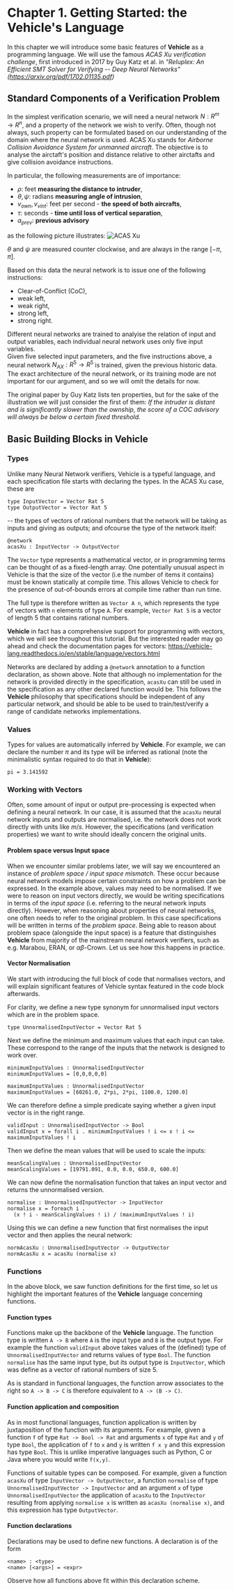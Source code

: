 # Chapter 1. Getting Started: the Vehicle's Language

In this chapter we will introduce some basic features of **Vehicle** as a programming language. We will use the famous _ACAS Xu verification challenge_,
first introduced in 2017 by Guy Katz et al. in _"Reluplex: An Efficient SMT Solver for Verifying -- Deep Neural Networks" (<https://arxiv.org/pdf/1702.01135.pdf>)_

## Standard Components of a Verification Problem

In the simplest verification scenario, we will need a neural network $N : R^m \rightarrow R^n$, and a property of the network we wish to verify. Often, though not always, such property can be formulated based on our understanding of the domain where the neural network is used.
ACAS Xu stands for _Airborne Collision Avoidance System for unmanned aircraft_. The objective is to analyse the airctaft's position and distance relative to other airctafts and give collision avoidance instructions.

In particular, the following measurements are of importance:

- $\rho$: feet **measuring the distance to intruder**,
- $\theta, \psi$: radians **measuring angle of intrusion**,
- $v_{own}, v_{vint}$: feet per second - **the speed of both aircrafts**,
- $\tau$: seconds - **time until loss of vertical separation**,
- $a_{prev}$: **previous advisory**

as the following picture illustrates:
![ACAS Xu](images/acas_xu.png)

$\theta$ and $\psi$ are measured counter clockwise, and are always in the range $[−\pi, \pi]$.

Based on this data the neural network is to issue one of the following instructions:

- Clear-of-Conflict (CoC),
- weak left,
- weak right,
- strong left,
- strong right.

Different neural networks are trained to analyise the relation of input and output variables, each individual 
neural network uses only five input variables.  
Given five selected input parameters, and the five instructions above, a neural network $N_{AX} : R^5 \rightarrow R^5$ is trained, given the previous historic data. The exact architecture of the neural network, or its training mode are not important for our argument, and so we will omit the details for now.

The original paper by Guy Katz lists ten properties, but for the sake of the illustration we will just consider the first of them:
_If the intruder is distant and is significantly slower than the ownship, the score of a COC advisory will always be below a certain fixed
threshold._

## Basic Building Blocks in Vehicle

### Types

Unlike many Neural Network verifiers, Vehicle is a typeful language, and each specification file starts with declaring the types.
In the ACAS Xu case, these are

``` vehicle
type InputVector = Vector Rat 5
type OutputVector = Vector Rat 5
```

-- the types of vectors of rational numbers that the network will be taking as inputs and giving as outputs;
and ofcourse the type of the network itself:

``` vehicle
@network
acasXu : InputVector -> OutputVector
```

The `Vector` type represents a mathematical vector, or in programming terms can be thought of as a fixed-length array. One potentially unusual aspect in Vehicle is that the size of the vector (i.e the number of items it contains) must be known statically at compile time. This allows Vehicle to check for the presence of out-of-bounds errors at compile time rather than run time.

The full type is therefore written as `Vector A n`, which represents the type of vectors with `n` elements of type `A`. For example, `Vector Rat 5` is a vector of length $5$ that contains rational numbers.

**Vehicle** in fact has a comprehensive support for programming with vectors, which we will see throughout this tutorial. But the interested reader may go ahead and check the documentation pages for vectors: <https://vehicle-lang.readthedocs.io/en/stable/language/vectors.html>

Networks are declared by adding a `@network` annotation to a function declaration, as shown above. Note that although no implementation for the network is provided directly in the specification, `acasXu` can still be used in the specification as any other declared function would be.
This follows the **Vehicle** philosophy that specifications should be independent of any particular network, and should be able to be used to train/test/verify a range of candidate networks implementations.

### Values

Types for values are automatically inferred by **Vehicle**. For example, we can declare the number $\pi$ and its type will be inferred as rational (note the minimalistic syntax required to do that in **Vehicle**):

``` vehicle
pi = 3.141592
```

### Working with Vectors

Often, some amount of input or output pre-processing is expected when defining a neural network. In our case, it is assumed that the `acasXu` neural network inputs and outputs are normalised, i.e. the network does not work directly with units like $m/s$. However, the specifications (and verification properties) we want to write should ideally concern the original units.

#### Problem space versus Input space

When we encounter similar problems later, we will say we encountered an instance of _problem space / input space mismatch_.
These occur because neural network models impose certain constraints on how a problem can be expressed.
In the example above, values may need to be normalised. If we were to reason on input vectors
directly, we would be writing specifications in terms of the _input space_ (i.e. referring to the neural network inputs directly).
However, when reasoning about properties of neural networks, one often needs to refer to the original problem.
In this case specifications will be written in terms of the _problem space_. 
Being able to reason about problem space (alongside the input space) is a feature that distinguishes **Vehicle** from 
majority of the mainstream neural network verifiers, such as e.g. Marabou, ERAN, or $\alpha\beta$-Crown. 
Let us see how this happens in practice.

#### Vector Normalisation

We start with introducing the full block of code that normalises vectors, and will explain significant features 
of Vehicle syntax featured in the code block afterwards. 

For clarity, we define a new type synonym for unnormalised input vectors which are in the problem space.

``` vehicle
type UnnormalisedInputVector = Vector Rat 5
```

Next we define the minimum and maximum values that each input can take. These correspond to the range of the inputs that the network is designed
to work over.

``` vehicle
minimumInputValues : UnnormalisedInputVector
minimumInputValues = [0,0,0,0,0]

maximumInputValues : UnnormalisedInputVector
maximumInputValues = [60261.0, 2*pi, 2*pi, 1100.0, 1200.0]
```

We can therefore define a simple predicate saying whether a given input vector is in the right range.

``` vehicle
validInput : UnnormalisedInputVector -> Bool
validInput x = forall i . minimumInputValues ! i <= x ! i <= maximumInputValues ! i
```

Then we define the mean values that will be used to scale the inputs:

``` vehicle
meanScalingValues : UnnormalisedInputVector
meanScalingValues = [19791.091, 0.0, 0.0, 650.0, 600.0]
```

We can now define the normalisation function that takes an input vector and
returns the unnormalised version.

``` vehicle
normalise : UnnormalisedInputVector -> InputVector
normalise x = foreach i .
  (x ! i - meanScalingValues ! i) / (maximumInputValues ! i)
```

Using this we can define a new function that first normalises the input
vector and then applies the neural network:

``` vehicle
normAcasXu : UnnormalisedInputVector -> OutputVector
normAcasXu x = acasXu (normalise x)
```

### Functions

In the above block, we saw function definitions for the first time, so let us highlight the important features of the **Vehicle** language concerning functions. 

#### Function types

Functions make up the backbone of the **Vehicle** language.
The function type is written `A -> B` where `A` is the input type and `B` is the output type. For example the function `validInput` above takes values of the (defined) type of `UnnormalisedInputVector` and returns values of type `Bool`. The function `normalise` has the same input type, but its output type is `InputVector`, which was define as a vector of rational numbers of size $5$.

As is standard in functional languages, the function arrow associates to the right so `A -> B -> C` is therefore equivalent to `A -> (B -> C)`. 

#### Function application and composition

As in most functional languages, function application is written by juxtaposition of the function with its arguments. For example, given a function `f` of type `Rat -> Bool -> Rat` and arguments `x` of type `Rat` and `y` of type `Bool`, the application of `f` to `x` and `y` is written `f x y` and this expression has type `Bool`.
This is unlike imperative languages such as Python, C or Java where you would write `f(x,y)`.

Functions of suitable types can be composed.  For example, given a function `acasXu` of type `InputVector -> OutputVector`, a function `normalise` of type `UnnormalisedInputVector -> InputVector` and an argument `x` of type `UnnormalisedInputVector` the application of `acasXu` to the `InputVector` resulting from applying `normalise x` is written as `acasXu (normalise x)`, and this expression has type `OutputVector`.


#### Function declarations

Declarations may be used to define new functions. A declaration is of the form

``` vehicle
<name> : <type>
<name> [<args>] = <expr>
```

Observe how all functions above fit within this declaration scheme.
